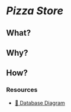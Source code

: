﻿# ***Pizza Store***

## What?


## Why?


## How?


### Resources
- [💾 Database Diagram](https://github.com/hubertgad/PizzaStore/wiki/Database-diagram)
